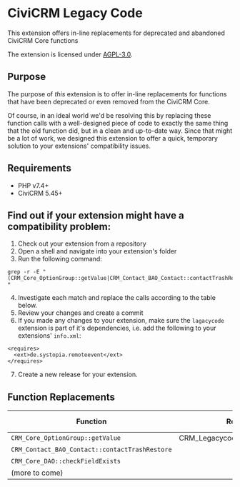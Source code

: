 # CiviCRM Legacy Code

This extension offers in-line replacements for deprecated and abandoned CiviCRM Core functions

The extension is licensed under [AGPL-3.0](LICENSE.txt).

## Purpose

The purpose of *this* extension is to offer in-line replacements for functions
that have been deprecated or even removed from the CiviCRM Core.

Of course, in an ideal world we'd be resolving this by replacing these function
calls with a well-designed piece of code to exactly the same thing that the old
function did, but in a clean and up-to-date way. Since that might be a lot of work,
we designed this extension to offer a quick, temporary solution to your
extensions' compatibility issues.

## Requirements

* PHP v7.4+
* CiviCRM 5.45+

## Find out if your extension might have a compatibility problem:

1. Check out your extension from a repository
2. Open a shell and navigate into your extension's folder
3. Run the following command:
```
grep -r -E "(CRM_Core_OptionGroup::getValue|CRM_Contact_BAO_Contact::contactTrashRestore|CRM_Contact_BAO_Contact::getPhoneDetails|CRM_Core_DAO::checkFieldExists|CRM_Core_DAO::createTempTableName|CRM_Core_OptionGroup::getLabel|_civicrm_api3_field_names|CRM_Core_BAO_Location::deleteLocationBlocks|_ipn_process_transaction)" *
```
4. Investigate each match and replace the calls according to the table below.
5. Review your changes and create a commit
6. If you made any changes to your extension, make sure the ``lagacycode`` extension
is part of it's dependencies, i.e. add the following to your extensions' ``info.xml``:
```
<requires>
  <ext>de.systopia.remoteevent</ext>
</requires>
```
7. Create a new release for your extension.

## Function Replacements

| Function                                         |              Replacement              | Deprecated Since | Dropped Since |
|--------------------------------------------------|:-------------------------------------:|-----------------:|---------------|
| ``CRM_Core_OptionGroup::getValue``               | CRM_Legacycode_OptionGroup::getValue  |                ? | 5.60          |
| ``CRM_Contact_BAO_Contact::contactTrashRestore`` |                 todo                  |                ? | 5.60          |
| ``CRM_Core_DAO::checkFieldExists``               |                 todo                  |                ? | 5.60          |
| (more to come)                                   |                 todo                  |                ? | 5.60          |

